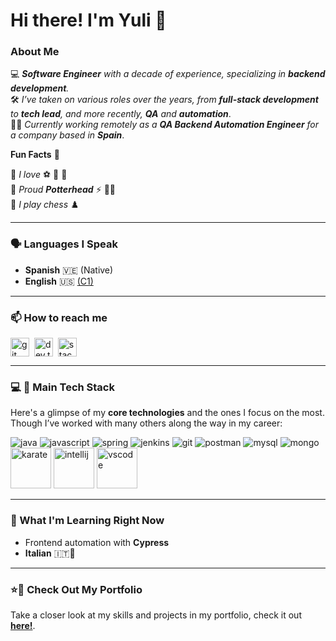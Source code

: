 # Hi there! I'm Yuli 👋

### About Me

💻 _**Software Engineer** with a decade of experience, specializing in **backend development**._  
🛠️ _I’ve taken on various roles over the years, from **full-stack development** to **tech lead**, and more recently, **QA** and **automation**_.  
👩‍💻 _Currently working remotely as a **QA Backend Automation Engineer** for a company based in **Spain**_.

**Fun Facts** 🌟

🎯 _I love_ ⚽ 🎥 🍕 <br>
🎯 _Proud **Potterhead**_ ⚡ 🙋‍♀️  <br>
🎯 _I play chess_ ♟️ <br>

---

### 🗣 Languages I Speak

- **Spanish** 🇻🇪 (Native)
- **English** 🇺🇸 [(C1)](https://cert.efset.org/zLgeBE)

---

### 📫 How to reach me
<p align="left">
<a href="https://github.com/ypdev19?tab=repositories" target="blank"><img align="center" src="https://www.vectorlogo.zone/logos/github/github-tile.svg" alt="git" height="30" width="30" /></a>&nbsp;
<a href="https://dev.to/ypdev19" target="blank"><img align="center" src="https://www.vectorlogo.zone/logos/devto/devto-icon.svg" alt="dev.to" height="30" width="30" /></a>&nbsp;
<a href="https://stackoverflow.com/users/18516849/ypdev19"><img align="center" alt="stackoverflow" width="30px" src="https://www.vectorlogo.zone/logos/stackoverflow/stackoverflow-icon.svg" /></a>
</p>

---

### 💻 🚀 Main Tech Stack

Here's a glimpse of my **core technologies** and the ones I focus on the most. Though I’ve worked with many others along the way in my career:

<p align="left">
 <img src="https://www.vectorlogo.zone/logos/java/java-ar21.svg" alt="java"  />
 <img src="https://www.vectorlogo.zone/logos/javascript/javascript-icon.svg" alt="javascript"  />
 <img src="https://www.vectorlogo.zone/logos/springio/springio-icon.svg" alt="spring"/>

 <img src="https://www.vectorlogo.zone/logos/jenkins/jenkins-icon.svg" alt="jenkins"  />
 <img src="https://www.vectorlogo.zone/logos/git-scm/git-scm-icon.svg" alt="git" />
 <img src="https://www.vectorlogo.zone/logos/getpostman/getpostman-icon.svg" alt="postman"  />

 <img src="https://www.vectorlogo.zone/logos/mysql/mysql-ar21.svg" alt="mysql" />
 <img src="https://www.vectorlogo.zone/logos/mongodb/mongodb-icon.svg" alt="mongo" />

 <img src="https://cdn.jsdelivr.net/gh/devicons/devicon@latest/icons/karatelabs/karatelabs-original-wordmark.svg" alt="karate" width="65" height="65"  />
 <img src="https://cdn.jsdelivr.net/gh/devicons/devicon@latest/icons/intellij/intellij-original.svg" alt="intellij" width="65" height="65"  />
 <img src="https://cdn.jsdelivr.net/gh/devicons/devicon@latest/icons/vscode/vscode-original.svg" alt="vscode" width="65" height="65"  />
</p>

---

### 🌱 What I'm Learning Right Now 
- Frontend automation with **Cypress**    
- **Italian** 🇮🇹🍕

---

### ⭐📁 Check Out My Portfolio

Take a closer look at my skills and projects in my portfolio, check it out **[here!](https://github.com/ypdev19?tab=repositories)**.
